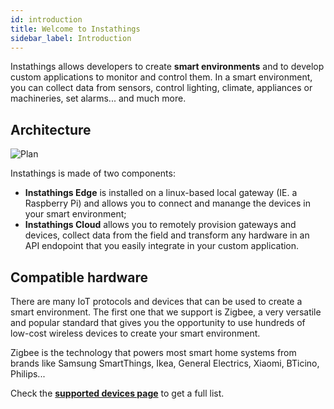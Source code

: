 ```yaml
---
id: introduction
title: Welcome to Instathings
sidebar_label: Introduction
---
```


Instathings allows developers to create **smart environments** and to develop custom applications to monitor and control them. In a smart environment, you can collect data from sensors, control lighting, climate, appliances or machineries, set alarms... and much more.

## Architecture

![Plan](assets/introduction/architecture.png)

Instathings is made of two components: 
- **Instathings Edge** is installed on a linux-based local gateway (IE. a Raspberry Pi) and allows you to connect and manange the devices in your smart environment; 
- **Instathings Cloud** allows you to remotely provision gateways and devices, collect data from the field and transform any hardware in an API endopoint that you easily integrate in your custom application.  


## Compatible hardware

There are many IoT protocols and devices that can be used to create a smart environment. The first one that we support is Zigbee, a very versatile and popular standard that gives you the opportunity to use hundreds of low-cost wireless devices to create your smart environment.

Zigbee is the technology that powers most smart home systems from brands like Samsung SmartThings, Ikea, General Electrics, Xiaomi, BTicino, Philips...

Check the **<a href="//docs/all-devices.html" class="external-link" target="_blank">supported devices page</a>** to get a full list.
